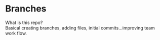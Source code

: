 # Branches
<bold> What is this repo? </bold>
<br>
Basical creating branches, adding files, initial commits...improving team work flow. 
